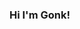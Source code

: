### Hi I'm Gonk!

<!---
### Mini portfolio:
##### Game I'm working on at the moment:
![conveyors](https://github.com/GonkieDev/Gonkiedev/assets/109432021/c00e0244-61b4-4152-bfe6-468ea4a26ac8)
##### Hot reload sprite 2D game showcase:
![hot_reload](https://github.com/GonkieDev/Gonkiedev/assets/109432021/27b673c4-723e-4cf8-b458-67fa38277077)
##### Cryus:
![cryus](https://github.com/GonkieDev/Gonkiedev/assets/109432021/4faa958a-431f-4369-aff7-49d005055cb3)

All these 'games' were made using OpenGL + C with minimal libraries.
-->
